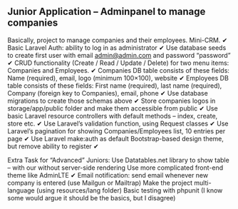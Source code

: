 ## Junior Application  – Adminpanel to manage companies

Basically, project to manage companies and their employees. Mini-CRM. ✔
Basic Laravel Auth: ability to log in as administrator ✔
Use database seeds to create first user with email admin@admin.com and password “password” ✔
CRUD functionality (Create / Read / Update / Delete) for two menu items: Companies and Employees. ✔
Companies DB table consists of these fields: Name (required), email, logo (minimum 100×100), website ✔
Employees DB table consists of these fields: First name (required), last name (required), Company (foreign key to Companies), email, phone ✔
Use database migrations to create those schemas above ✔
Store companies logos in storage/app/public folder and make them accessible from public ✔
Use basic Laravel resource controllers with default methods – index, create, store etc. ✔
Use Laravel’s validation function, using Request classes ✔
Use Laravel’s pagination for showing Companies/Employees list, 10 entries per page ✔
Use Laravel make:auth as default Bootstrap-based design theme, but remove ability to register ✔

Extra Task for “Advanced” Juniors:
Use Datatables.net library to show table – with our without server-side rendering
Use more complicated front-end theme like AdminLTE ✔
Email notification: send email whenever new company is entered (use Mailgun or Mailtrap)
Make the project multi-language (using resources/lang folder)
Basic testing with phpunit (I know some would argue it should be the basics, but I disagree)
